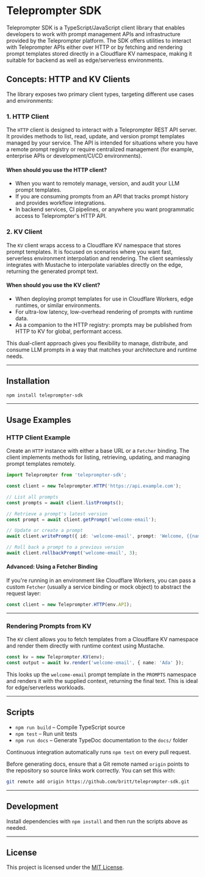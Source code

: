 # Teleprompter SDK

Teleprompter SDK is a TypeScript/JavaScript client library that enables developers to work with prompt management APIs and infrastructure provided by the Teleprompter platform. The SDK offers utilities to interact with Teleprompter APIs either over HTTP or by fetching and rendering prompt templates stored directly in a Cloudflare KV namespace, making it suitable for backend as well as edge/serverless environments.

## Concepts: HTTP and KV Clients

The library exposes two primary client types, targeting different use cases and environments:

### 1. HTTP Client
The `HTTP` client is designed to interact with a Teleprompter REST API server. It provides methods to list, read, update, and version prompt templates managed by your service. The API is intended for situations where you have a remote prompt registry or require centralized management (for example, enterprise APIs or development/CI/CD environments).

#### When should you use the HTTP client?
- When you want to remotely manage, version, and audit your LLM prompt templates.
- If you are consuming prompts from an API that tracks prompt history and provides workflow integrations.
- In backend services, CI pipelines, or anywhere you want programmatic access to Teleprompter's HTTP API.

### 2. KV Client
The `KV` client wraps access to a Cloudflare KV namespace that stores prompt templates. It is focused on scenarios where you want fast, serverless environment interpolation and rendering. The client seamlessly integrates with Mustache to interpolate variables directly on the edge, returning the generated prompt text.

#### When should you use the KV client?
- When deploying prompt templates for use in Cloudflare Workers, edge runtimes, or similar environments.
- For ultra-low latency, low-overhead rendering of prompts with runtime data.
- As a companion to the HTTP registry: prompts may be published from HTTP to KV for global, performant access.

This dual-client approach gives you flexibility to manage, distribute, and consume LLM prompts in a way that matches your architecture and runtime needs.

---

## Installation

```bash
npm install teleprompter-sdk
```

---

## Usage Examples

### HTTP Client Example

Create an `HTTP` instance with either a base URL or a `Fetcher` binding. The client implements methods for listing, retrieving, updating, and managing prompt templates remotely.

```ts
import Teleprompter from 'teleprompter-sdk';

const client = new Teleprompter.HTTP('https://api.example.com');

// List all prompts
const prompts = await client.listPrompts();

// Retrieve a prompt's latest version
const prompt = await client.getPrompt('welcome-email');

// Update or create a prompt
await client.writePrompt({ id: 'welcome-email', prompt: 'Welcome, {{name}}!' });

// Roll back a prompt to a previous version
await client.rollbackPrompt('welcome-email', 3);
```

#### Advanced: Using a Fetcher Binding

If you're running in an environment like Cloudflare Workers, you can pass a custom `Fetcher` (usually a service binding or mock object) to abstract the request layer:

```ts
const client = new Teleprompter.HTTP(env.API);
```

---

### Rendering Prompts from KV

The `KV` client allows you to fetch templates from a Cloudflare KV namespace and render them directly with runtime context using Mustache.

```ts
const kv = new Teleprompter.KV(env);
const output = await kv.render('welcome-email', { name: 'Ada' });
```

This looks up the `welcome-email` prompt template in the `PROMPTS` namespace and renders it with the supplied context, returning the final text. This is ideal for edge/serverless workloads.

---

## Scripts

- `npm run build` – Compile TypeScript source
- `npm test` – Run unit tests
- `npm run docs` – Generate TypeDoc documentation to the `docs/` folder

Continuous integration automatically runs `npm test` on every pull request.

Before generating docs, ensure that a Git remote named `origin` points to the repository so source links work correctly. You can set this with:

```bash
git remote add origin https://github.com/britt/teleprompter-sdk.git
```

---

## Development

Install dependencies with `npm install` and then run the scripts above as needed.

---

## License

This project is licensed under the [MIT License](./LICENSE).
